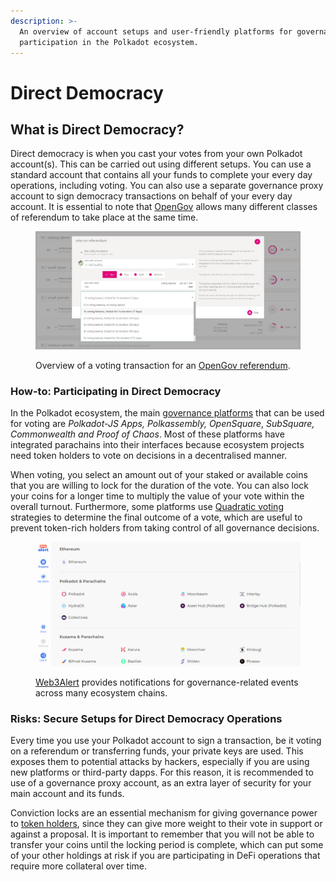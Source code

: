 ```yaml
---
description: >-
  An overview of account setups and user-friendly platforms for governance
  participation in the Polkadot ecosystem.
---
```


# Direct Democracy

## What is Direct Democracy?

Direct democracy is when you cast your votes from your own Polkadot account(s). This can be carried out using different setups. You can use a standard account that contains all your funds to complete your every day operations, including voting. You can also use a separate governance proxy account to sign democracy transactions on behalf of your every day account.  It is essential to note that [OpenGov](https://polkadot.network/blog/gov2-polkadots-next-generation-of-decentralised-governance/) allows many different classes of referendum to take place at the same time.

<figure><img src="../../../.gitbook/assets/O_VReferendaLocks.JPG" alt="A voting transaction for an OpenGov referendum submitted on Polkadot-JS Apps."><figcaption><p>Overview of a voting transaction for an <a href="https://polkadot.js.org/apps/?rpc=wss%3A%2F%2Frpc.ibp.network%2Fpolkadot#/referenda">OpenGov referendum</a>.</p></figcaption></figure>



### How-to: Participating in Direct Democracy

In the Polkadot ecosystem, the main [governance platforms](../../../useful-tools/governance.md) that can be used for voting are _Polkadot-JS Apps, Polkassembly, OpenSquare_, _SubSquare, Commonwealth and Proof of Chaos_. Most of these platforms have integrated parachains into their interfaces because ecosystem projects need token holders to vote on decisions in a decentralised manner.

When voting, you select an amount out of your staked or available coins that you are willing to lock for the duration of the vote. You can also lock your coins for a longer time to multiply the value of your vote within the overall turnout. Furthermore, some platforms use [Quadratic voting](https://vote.polkadot.network/) strategies to determine the final outcome of a vote, which are useful to prevent token-rich holders from taking control of all governance decisions.

<figure><img src="../../../.gitbook/assets/O_VWeb3Alert.PNG" alt=""><figcaption><p><a href="https://web3alert.io/">Web3Alert</a> provides notifications for governance-related events across many ecosystem chains.</p></figcaption></figure>

### **Risks: Secure Setups for Direct Democracy Operations**

Every time you use your Polkadot account to sign a transaction, be it voting on a referendum or transferring funds, your private keys are used. This exposes them to potential attacks by hackers, especially if you are using new platforms or third-party dapps. For this reason, it is recommended to use of a governance proxy account, as an extra layer of security for your main account and its funds.

Conviction locks are an essential mechanism for giving governance power to [token holders](../../5.regulations/networks/participation.md), since they can give more weight to their vote in support or against a proposal. It is important to remember that you will not be able to transfer your coins until the locking period is complete, which can put some of your other holdings at risk if you are participating in DeFi operations that require more collateral over time.&#x20;

